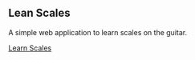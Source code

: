 ## Lean Scales

A simple web application to learn scales on the guitar.

[Learn Scales](https://colorlessred.github.io/learnscales/showScales.html)

